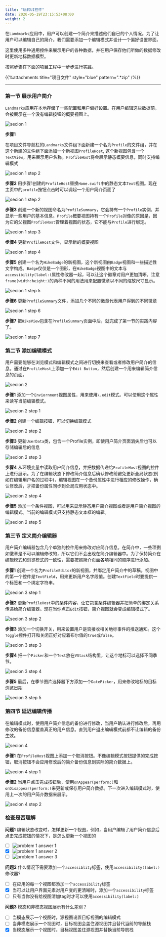 ```yaml
---
title: "玩转UI控件"
date: 2020-05-19T23:15:53+08:00
weight: 2
---
```


在`Landmarks`应用中，用户可以创建一个简介来描述他们自已的个人情况。为了让用户可以编辑自己的简介，我们需要添加一个编辑模式并设计一个偏好设置界面。

这里使用多种通用控件来展示用户的各种数据，并在用户保存他们所做的数据修改时更新地标数据模型。

按照步骤在下面的项目工程中一步步进行实践。

{{%attachments title="项目文件" style="blue" pattern=".*zip" /%}}

---

### 第一节 展示用户简介

`Landmarks`应用在本地存储了一些配置和用户偏好设置。在用户编辑这些数据前，会被展示在一个没有编辑按钮的概要视图上。

![secion 1](/tutorials/app_design_and_layout/images/working-with-ui-controls-section1.png?width=30pc)

**步骤1** 

在项目文件导航栏的`Landmarks`文件组下面新建一个名为`Profile`的文件组，并在这个新建的文件组下面添加一个新视图`ProfileHost`, 这个新视图包含一个`TextView`，用来展示用户名称。`ProfileHost`将会展示静态概要信息，同时支持编辑模式

![secion 1 step 2](/tutorials/app_design_and_layout/images/working-with-ui-controls-section1-step1.png?width=50pc)

**步骤2** 用步骤1创建的`ProfileHost`替换`Home.swift`中的静态文本`Text`视图。现在主页中的`profile`按钮点击时可以调起一个用户简介页面了

![secion 1 step 2](/tutorials/app_design_and_layout/images/working-with-ui-controls-section1-step2.png?width=50pc)

**步骤3** 创建一个新的视图命名为`ProfileSummary`，它会持有一个`Profile`实例，并显示一些用户的基本信息。`Profile`概要视图持有一个`Profile`对像的原因是，因为它的父视图`ProfileHost`管理着视图的状态，它不能与`Profile`进行绑定。

![secion 1 step 3](/tutorials/app_design_and_layout/images/working-with-ui-controls-section1-step3.png?width=50pc)

**步骤4** 更新`ProfileHost`文件，显示新的概要视图

![secion 1 step 4](/tutorials/app_design_and_layout/images/working-with-ui-controls-section1-step4.png?width=50pc)

**步骤5** 创建一个名为`HikeBadge`的新视图，这个新视图由`Badge`视图和一些描述性文字构成。`Badge`仅仅是一个图形，在`HikeBadge`视图中的文本与`accessibility(label:)`属性修改器一起，可以让这个徽章对用户更加清晰。注意`frame(width:height:)`的两种不同的用法用来配置徽章以不同的缩放尺寸显示。

![secion 1 step 5](/tutorials/app_design_and_layout/images/working-with-ui-controls-section1-step5.png?width=50pc)

**步骤6** 更新`ProfileSummary`文件，添加几个不同的徽章代表用户得到的不同徽章

![secion 1 step 6](/tutorials/app_design_and_layout/images/working-with-ui-controls-section1-step6.png?width=50pc)

**步骤7** 把`HikeView`包含在`ProfileSummary`页面中后，就完成了第一节的实践内容了。

![secion 1 step 7](/tutorials/app_design_and_layout/images/working-with-ui-controls-section1-step7.png?width=50pc)

### 第二节 添加编辑模式

用户需要能够在浏览模式和编辑模式之间进行切换来查看或者修改用户简介的信息。通过在`ProfileHost`上添加一个`Edit Button`，然后创建一个用来编辑简介信息的页面。

![secion 2](/tutorials/app_design_and_layout/images/working-with-ui-controls-section2.png?width=20pc)

**步骤1** 添加一个`Enviornment`视图属性，用来使用`\.edit`模式。可以使用这个属性来读写当前编辑模式。

![secion 2 step 1](/tutorials/app_design_and_layout/images/working-with-ui-controls-section2-step1.png?width=30pc)

**步骤2** 创建一个编辑按钮，可以切换编辑模式

![secion 2 step 2](/tutorials/app_design_and_layout/images/working-with-ui-controls-section2-step2.png?width=50pc)

**步骤3** 更新`UserData`类，包含一个Profile实例，即使用户简介页面消失后也可以存储编辑后的信息

![secion 2 step 3](/tutorials/app_design_and_layout/images/working-with-ui-controls-section2-step3.png?width=30pc)

**步骤4** 从环境变量中读取用户简介信息，并把数据传递给`ProfileHost`视图的控件上进行展示。为了在编辑状态下修改简介信息后确认修改前避免更新全局状态(例如在编辑用户名的过程中)，编辑视图在一个备份属性中进行相应的修改操作，确认修改后，才把备份属性同步到全局应用状态中。

![secion 2 step 4](/tutorials/app_design_and_layout/images/working-with-ui-controls-section2-step4.png?width=30pc)

**步骤5** 添加一个条件视图，可以用来显示静态用户简介视图或者是用户简介视图的编辑模式。当前的编辑模式只支持静态文本框的编辑。

![secion 2 step 5](/tutorials/app_design_and_layout/images/working-with-ui-controls-section2-step5.png?width=50pc)

### 第三节 定义简介编辑器

用户简介编辑器包含几个单独的控件用来修改对应简介信息。在简介中，一些项例如徽章是不可以编辑修改的，所以它们不会出现在简介编辑器中。为了保持简介在编辑模式和浏览模式的一致性，需要按照简介页面各项相同的顺序进行添加。

**步骤1** 创建一个名为`ProfileEditor`的新视图，并绑定用户简介中的草稿。视图中的第一个控件是`TextField`，用来更新用户名字段值。创建`TextField`时要提供一个标签和一个绑定字符串。

![secion 3 step 1](/tutorials/app_design_and_layout/images/working-with-ui-controls-section3-step1.png?width=50pc)

**步骤2** 更新`ProfileHost`中的条件内容，让它包含条件编辑器并把简单的绑定关系传递给简介编辑器。现在当你点击`Edit`按钮，简介视图就会变成编辑模式了。

![secion 3 step 2](/tutorials/app_design_and_layout/images/working-with-ui-controls-section3-step2.png?width=50pc)

**步骤3** 添加一个切换开关，用来设置用户是否接收相关地标事件的推送通知。这个`Toggle`控件打开和关闭正好对应着布尔值的`true`或`false`。

![secion 3 step 3](/tutorials/app_design_and_layout/images/working-with-ui-controls-section3-step3.png?width=50pc)

**步骤4** 把一个`Picker`和一个`Text`放在`VStack`结构里，让这个地标可以选择不同季节。

![secion 3 step 4](/tutorials/app_design_and_layout/images/working-with-ui-controls-section3-step4.png?width=50pc)

**步骤5** 最后，在季节图片选择器下方添加一个`DatePicker`，用来修改地标的目标浏览日期

![secion 3 step 5](/tutorials/app_design_and_layout/images/working-with-ui-controls-section3-step5.png?width=50pc)

### 第四节 延迟编辑传播

在编辑模式时，使用用户简介信息的备份进行修改，当用户确认进行修改后，再用修改的备份信息覆盖真正的用户信息。直到用户退出编辑模式前都不让编辑的备份生效。

![secion 4](/tutorials/app_design_and_layout/images/working-with-ui-controls-section4.png?width=20pc)

**步骤1** 在`ProfileHost`视图上添加一个取消按钮。不像编辑模式按钮提供的完成按钮，取消按钮不会应用修改后的简介备份信息到实际的简介数据上。

![secion 4 step 1](/tutorials/app_design_and_layout/images/working-with-ui-controls-section4-step1.png?width=40pc)

**步骤2** 当用户点击完成按钮后，使用`onAppear(perform:)`和`onDisappear(perform:)`来更新或保存用户简介数据。下一次进入编辑模式时，使用上一次的用户简介数据来展示。

![secion 4 step 2](/tutorials/app_design_and_layout/images/working-with-ui-controls-section4-step2.png?width=40pc)

### 检查是否理解

**问题1** 编辑状态改变时，怎样更新一个视图，例如，当用户编辑了用户简介信息后点击完成按钮的情况下，是怎么更新一个视图的

- [ ] ![problem 1 answer 1](/tutorials/app_design_and_layout/images/working-with-ui-controls-problem1-answer1.png?width=30pc&classes=border)
- [X] ![problem 1 answer 2](/tutorials/app_design_and_layout/images/working-with-ui-controls-problem1-answer2.png?width=30pc&classes=border)
- [ ] ![problem 1 answer 3](/tutorials/app_design_and_layout/images/working-with-ui-controls-problem1-answer3.png?width=30pc&classes=border)

**问题2** 什么情况下需要添加一个`accessiblity`标签，使用`accessibility(label:)`修改器?

- [ ] 在应用的每一个视图都添加一个`accessibility`标签
- [X] 当可以让用户界面元素对用户变的更清晰时，添加一个`accessibility`标签
- [ ] 只有当你没有给视图清加tag时才可以使用`accessibility(label:)`

**问题3** 模态和非模态视图展示有什么差别？

- [ ] 当模态展示一个视图时，源视图设置目标视图的编辑模式
- [ ] 当非模态展示一个视图时，目标视图会盖住源视图并且替代当前的导航栈
- [X] 当模态展示一个视图时，目标视图盖住源视图并替换当前导航栈